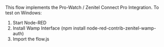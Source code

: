 This flow implements the Pro-Watch / Zenitel Connect Pro Integration.
To test on Windows:
1) Start Node-RED
2) Install Wamp Interface (npm install node-red-contrib-zenitel-wamp-auth)
3) Import the flow.js
